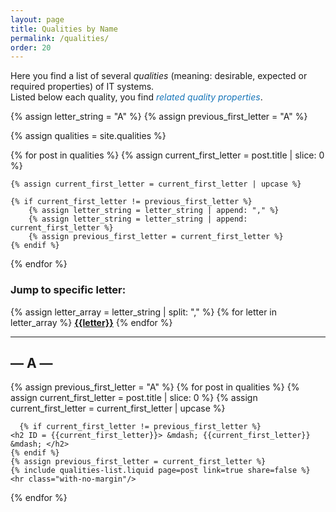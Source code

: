 ```yaml
---
layout: page
title: Qualities by Name
permalink: /qualities/
order: 20
---
```


Here you find a list of several _qualities_ (meaning: desirable, expected or required properties) of IT systems.  
Listed below each quality, you find 
*<i class="fa fa-tags" style="color: #1675b9;"></i> <span style="color: #1675b9;">related quality properties</span>*.


{% assign letter_string = "A" %}
{% assign previous_first_letter = "A" %}

{% assign qualities = site.qualities %}

{% for post in qualities  %}
    {% assign current_first_letter = post.title | slice: 0 %}

 <!-- we need to "upcase" to avoid issues with i18n -->
    {% assign current_first_letter = current_first_letter | upcase %}
    
    {% if current_first_letter != previous_first_letter %}
        {% assign letter_string = letter_string | append: "," %}
        {% assign letter_string = letter_string | append: current_first_letter %}
        {% assign previous_first_letter = current_first_letter %}
    {% endif %}
{% endfor %}

### Jump to specific letter:

{% assign letter_array = letter_string | split: "," %}
{% for letter in letter_array %}
<nobr>
<b><a class="hov" href="{{site.baseurl}}/qualities/#{{letter|slugize}}">{{letter}}</a></b>
</nobr>
{% endfor %}

<div id="search-results" class="qualities-list">
    <hr id="first-hr" class="with-no-margin"/>
    <h2 ID = "A"> &mdash; A &mdash; </h2>
    {% assign previous_first_letter = "A" %}
    {% for post in qualities  %}
      {% assign current_first_letter = post.title | slice: 0 %}
      {% assign current_first_letter = current_first_letter | upcase %}
  
      {% if current_first_letter != previous_first_letter %}
    <h2 ID = {{current_first_letter}}> &mdash; {{current_first_letter}} &mdash; </h2>
    {% endif %}
    {% assign previous_first_letter = current_first_letter %}
    {% include qualities-list.liquid page=post link=true share=false %}
    <hr class="with-no-margin"/>
{% endfor %}
</div>

<style>
  /* Clean, minimal styling for qualities list */
  .qualities-list .quality-item {
    margin-bottom: 1rem;
    padding: 0.5rem 0;
  }
  
  .qualities-list .quality-title {
    font-size: 1.25rem;
    font-weight: bold;
    margin: 0 0 0.3rem 0;
    color: var(--quality-text-color, #1675b9);
  }
  
  .qualities-list .quality-link {
    color: var(--quality-text-color, #1675b9);
    text-decoration: none;
    font-weight: bold;
  }
  
  .qualities-list .quality-link:hover {
    text-decoration: underline;
  }
  
  .qualities-list .quality-tags {
    font-size: 0.9rem;
    color: #666;
    margin-top: 0.3rem;
  }
  
  .qualities-list .quality-tags .tag {
    color: #1675b9;
    text-decoration: none;
    margin: 0 0.2rem 0 0;
  }
  
  .qualities-list .quality-tags .tag:hover {
    text-decoration: underline;
  }
</style>
